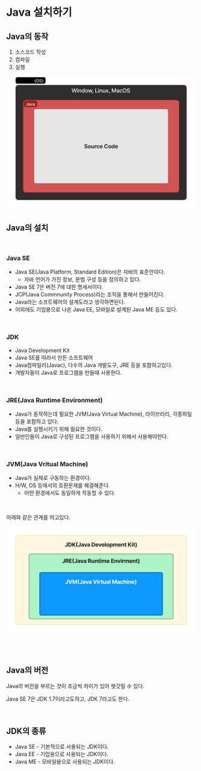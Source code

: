 # Java 설치하기

## Java의 동작

1. 소스코드 작성
2. 컴파일
3. 실행

![Java Excution](image.png)

## Java의 설치

<br>

### Java SE

- Java SE(Java Platform, Standard Edition)은 자바의 표준안이다.
    - 자바 언어가 가진 정보, 문법 구성 등을 정의하고 있다.
- Java SE 7은 버전 7에 대한 명세서이다. 
- JCP(Java Commnunity Process)라는 조직을 통해서 만들어진다.
- Java라는 소프트웨어의 설계도라고 생각하면된다.
- 이외에도 기업용으로 나온 Java EE, 모바일로 설계된 Java ME 등도 있다.

<br>

### JDK

- Java Development Kit
- Java SE를 따라서 만든 소프트웨어
- Java컴파일러(Javac), 다수의 Java 개발도구, JRE 등을 포함하고있다.
- 개발자들이 Java로 프로그램을 만들때 사용한다.

<br>

### JRE(Java Runtime Environment)

- Java가 동작하는데 필요한 JVM(Java Virtual Machine), 라이브러리, 각종파일 등을 포함하고 있다.
- Java를 실행시키기 위해 필요한 것이다.
- 일반인들이 Java로 구성된 프로그램을 사용하기 위해서 사용해야한다.

<br>

### JVM(Java Vritual Machine)

- Java가 실제로 구동하는 환경이다.
- H/W, OS 등에서의 호환문제를 해결해준다.
    - 어떤 환경에서도 동일하게 작동할 수 있다.

<br>

아래와 같은 관계를 띄고있다.

![Java Runtime](image-1.png)

<br>

<br>

## Java의 버전

Java의 버전을 부르는 것이 조금씩 차이가 있어 헷갓릴 수 있다.

Java SE 7은 JDK 1.7이라고도하고, JDK 7라고도 한다.

<br>

## JDK의 종류

- Java SE - 기본적으로 사용되는 JDK이다.
- Java EE - 기업용으로 사용되는 JDK이다.
- Java ME - 모바일용으로 사용되는 JDK이다.